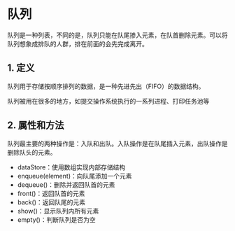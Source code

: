 # 队列

队列是一种列表，不同的是，队列只能在队尾掺入元素，在队首删除元素。可以将队列想象成排队的人群，排在前面的会先完成离开。

## 1. 定义

队列用于存储按顺序排列的数据，是一种先进先出（FIFO）的数据结构。

队列被用在很多的地方，如提交操作系统执行的一系列进程、打印任务池等

## 2. 属性和方法

队列最主要的两种操作是：入队和出队。入队操作是在队尾插入元素，出队操作是删除队头的元素。

* dataStore：使用数组实现内部存储结构
* enqueue\(element\)：向队尾添加一个元素
* dequeue\(\)：删除并返回队首的元素
* front\(\)：返回队首的元素
* back\(\)：返回队尾的元素
* show\(\)：显示队列内所有元素
* empty\(\)：判断队列是否为空

